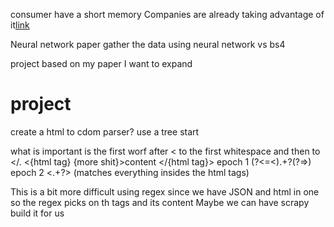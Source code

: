 consumer have a short memory
Companies are already taking advantage of it[link](https://en.wikipedia.org/wiki/Bread_price-fixing_in_Canada)

Neural network
paper
gather the data using neural network vs bs4

project 
based on my paper I want to expand

# project
create a html to cdom parser?
use a tree
start <word></endword>

<script type="text/javascript"> content </script>
what is important is the first worf after < to the first whitespace and then to </. <{html tag} {more shit}>content </{html tag}>
epoch 1 (?<=\<).+?(?=\>)
epoch 2 <.+?> (matches everything insides the html tags)

This is a bit more difficult using regex since we have JSON and html in one so the regex picks on th tags and its content
Maybe we can have scrapy build it for us